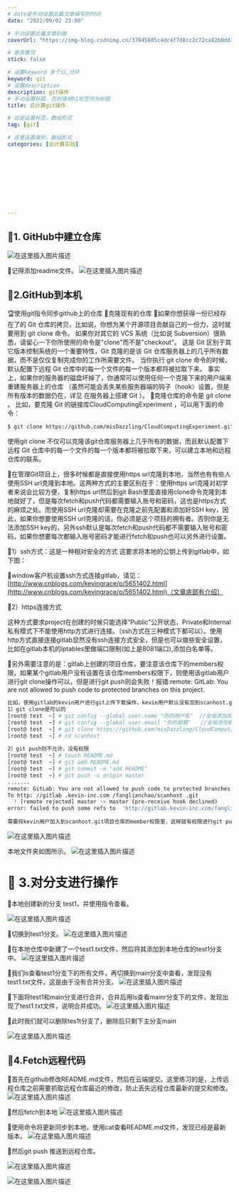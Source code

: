 ```yaml
---
# date是手动设置此篇文章编写的时间
date: "2022/09/02 23:00"

# 手动设置此篇文章封面
coverUrl: "https://img-blog.csdnimg.cn/37845605c4dc4f7d8cc2c72ca82b0dd1.png"

# 是否置顶
stick: false

# 设置keyword 多个以,分开
keyword: git
# 设置description
description: git操作
# 手动设置标题，否则使用h1标签作为标题
title: 云计算git操作

# 这是设置标签，数组形式
tag: [git]

# 这里设置类别，数组形式
categories: [云计算实验]










---
```








## 🐳1. GitHub中建立仓库

 ![在这里插入图片描述](https://img-blog.csdnimg.cn/0e3ce86157824efdb58e702e418db358.png)

🌈记得添加readme文件。
 ![在这里插入图片描述](https://img-blog.csdnimg.cn/37845605c4dc4f7d8cc2c72ca82b0dd1.png)

## 🐳2.GitHub到本机

🏆使用git指令同步github上的仓库
🌸克隆现有的仓库
🌸如果你想获得一份已经存在了的 Git 仓库的拷贝，比如说，你想为某个开源项目贡献自己的一份力，这时就要用到 git clone 命令。 如果你对其它的 VCS 系统（比如说 Subversion）很熟悉，请留心一下你所使用的命令是"clone"而不是"checkout"。 这是 Git 区别于其它版本控制系统的一个重要特性，Git 克隆的是该 Git 仓库服务器上的几乎所有数据，而不是仅仅复制完成你的工作所需要文件。 当你执行 git clone 命令的时候，默认配置下远程 Git 仓库中的每一个文件的每一个版本都将被拉取下来。 事实上，如果你的服务器的磁盘坏掉了，你通常可以使用任何一个克隆下来的用户端来重建服务器上的仓库 （虽然可能会丢失某些服务器端的钩子（hook）设置，但是所有版本的数据仍在，详见 在服务器上搭建 Git ）。
🌸克隆仓库的命令是 git clone <url> 。 比如，要克隆 Git 的链接库CloudComputingExperiment ，可以用下面的命令：

```bash
$ git clone https://github.com/misDazzling/CloudComputingExperiment.git
```

使用git clone 不仅可以克隆该git仓库服务器上几乎所有的数据，而且默认配置下远程 Git 仓库中的每一个文件的每一个版本都将被拉取下来，可以建立本地和远程仓库的联系。


🌸在管理Git项目上，很多时候都是直接使用https url克隆到本地，当然也有有些人使用SSH url克隆到本地。这两种方式的主要区别在于：使用https url克隆对初学者来说会比较方便，复制https url然后到git Bash里面直接用clone命令克隆到本地就好了，但是每次fetch和push代码都需要输入账号和密码，这也是https方式的麻烦之处。而使用SSH url克隆却需要在克隆之前先配置和添加好SSH key，因此，如果你想要使用SSH url克隆的话，你必须是这个项目的拥有者。否则你是无法添加SSH key的，另外ssh默认是每次fetch和push代码都不需要输入账号和密码，如果你想要每次都输入账号密码才能进行fetch和push也可以另外进行设置。

🎨1）ssh方式：这是一种相对安全的方式
这要求将本地的公钥上传到gitlab中，如下图：

 



🌸window客户机设置ssh方式连接gitlab，请见：[http://www.cnblogs.com/kevingrace/p/5651402.html](http://www.cnblogs.com/kevingrace/p/5651402.html)（文章底部有介绍）

🎨2）https连接方式

这种方式要求project在创建的时候只能选择“Public”公开状态，Private和Internal私有模式下不能使用http方式进行连接。（ssh方式在三种模式下都可以）。使用http方式直接连接gitlab显然没有ssh连接方式安全，但是也可以做些安全设置，比如在gitlab本机的iptables里做端口限制(如上是8081端口),添加白名单等。

 

🌸另外需要注意的是：gitlab上创建的项目仓库，要注意该仓库下的members权限，如果某个gitlab用户没有设置在该仓库members权限下，则使用该gitlab用户进行git clone操作可以，但是进行git push则会失败！报错:remote: GitLab: You are not allowed to push code to protected branches on this project.
```bash
比如，使用gitlab的kevin用户进行git上传下载操作，kevin用户默认没有加到scanhost.git项目仓库的member权限下。
1）git clone是可以的
[root@ test  ~] # git config --global user.name "你的用户名"  //全局添加用户名
[root@ test  ~] # git config --global user.email "你的邮箱"   //全局添加邮箱
[root@ test  ~] # git clone https://github.com/misDazzling/CloudComputingExperiment.git
[root@ test  ~] # cd scanhost
 
2）git push则不允许，没有权限
[root@ test  ~] # touch README.md
[root@ test  ~] # git add README.md
[root@ test  ~] # git commit -m "add README"
[root@ test  ~] # git push -u origin master
.......
remote: GitLab: You are not allowed to push code to protected branches on this project.
To http: //gitlab .kevin-inc.com /fanglianchao/scanhost .git
  ! [remote rejected] master -> master (pre-receive hook declined)
error: failed to push some refs to  'http://gitlab.kevin-inc.com/fanglianchao/scanhost.git'
 
需要将kevin用户加入到scanhost.git项目仓库的member权限里，这样就有权限进行git push了！
```

 ![在这里插入图片描述](https://img-blog.csdnimg.cn/f73733e976f04af3a4469f662dbeaf15.png)

本地文件夹如图所示。
 ![在这里插入图片描述](https://img-blog.csdnimg.cn/d82adf2117634d08803641b0483a35d5.png)


# 🐳 3.对分支进行操作

🌸本地创建新的分支 test1，并使用指令查看。

![在这里插入图片描述](https://img-blog.csdnimg.cn/d9dbb2ec5d7641f2b0210939eb56dbf7.png)

🌸切换到test1分支。
 ![在这里插入图片描述](https://img-blog.csdnimg.cn/76f641295ba14b99a1ba4d2462b788f2.png)

🌸在本地仓库中新建了一个test1.txt文件，然后将其添加到本地仓库的test1分支中。
 ![在这里插入图片描述](https://img-blog.csdnimg.cn/a36ad6b939564556a32d877ba09d6d1d.png)

🌸我们ls查看test1分支下的所有文件，再切换到main分支中查看，发现没有test1.txt文件，这是由于没有合并分支。
 ![在这里插入图片描述](https://img-blog.csdnimg.cn/661637a289ea4bae850a0230c633b3b7.png)

🌸下面将test1和main分支进行合并，合并后用ls查看mainr分支下的文件，发现出现了test1.txt文件，说明合并成功。
 ![在这里插入图片描述](https://img-blog.csdnimg.cn/b05771e92b3145529285bffea9b63949.png)

🌸此时我们就可以删除tes1t分支了，删除后只剩下主分支main

![在这里插入图片描述](https://img-blog.csdnimg.cn/f7276dfdf27f42de8715ea05c5dfbd1f.png)

## 🐳4.Fetch远程代码

🌸首先在github修改README.md文件，然后在云端提交。这里练习的是，上传远程仓库之前需要抓取远程仓库最近的修改，防止丢失远程仓库最新的提交和修改。
 ![在这里插入图片描述](https://img-blog.csdnimg.cn/04bc60c96be74dfab1e59261918d8125.png)

🌸然后fetch到本地
 ![在这里插入图片描述](https://img-blog.csdnimg.cn/8df1034402f6484dbb03836f130207d9.png)

🌸使用命令将更新同步到本地，使用cat查看README.md文件，发现已经是最新版本。
 ![在这里插入图片描述](https://img-blog.csdnimg.cn/a455bff0a42248a5b4c2fc4803460cc0.png)

🌸然后git push 推送到远程仓库。

 ![在这里插入图片描述](https://img-blog.csdnimg.cn/1c56002e90c24184952f112b95cd7067.png)


![在这里插入图片描述](https://img-blog.csdnimg.cn/e0a337dafecf492d955a81e8f9a2dc09.png)


